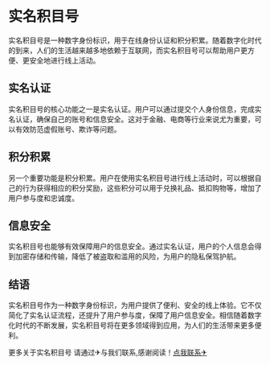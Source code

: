 # 实名积目号

实名积目号是一种数字身份标识，用于在线身份认证和积分积累。随着数字化时代的到来，人们的生活越来越多地依赖于互联网，而实名积目号可以帮助用户更方便、更安全地进行线上活动。

## 实名认证

实名积目号的核心功能之一是实名认证。用户可以通过提交个人身份信息，完成实名认证，确保自己的账号和信息安全。这对于金融、电商等行业来说尤为重要，可以有效防范虚假账号、欺诈等问题。

## 积分积累

另一个重要功能是积分积累。用户在使用实名积目号进行线上活动时，可以根据自己的行为获得相应的积分奖励，这些积分可以用于兑换礼品、抵扣购物等，增加了用户参与度和忠诚度。

## 信息安全

实名积目号也能够有效保障用户的信息安全。通过实名认证，用户的个人信息会得到加密存储和传输，降低了被盗取和滥用的风险，为用户的隐私保驾护航。

## 结语

实名积目号作为一种数字身份标识，为用户提供了便利、安全的线上体验。它不仅简化了实名认证流程，还提升了用户参与度，保障了用户信息安全。相信随着数字化时代的不断发展，实名积目号将在更多领域得到应用，为人们的生活带来更多便利。

更多关于实名积目号 请通过✈与我们联系,感谢阅读！[点我联系✈](https://go.k02.cc)